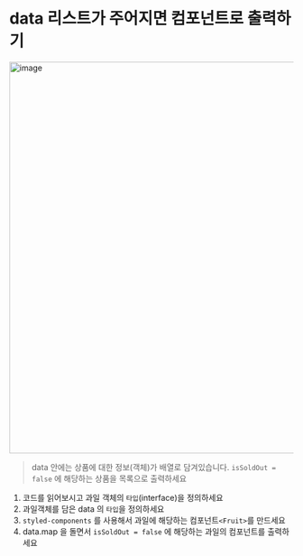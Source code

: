 # data 리스트가 주어지면 컴포넌트로 출력하기
<img width="694" alt="image" src="https://user-images.githubusercontent.com/54179672/212092277-ab4576ce-0f34-4e37-9716-9d6c6038896a.png">

> data 안에는 상품에 대한 정보(객체)가 배열로 담겨있습니다.
> `isSoldOut = false` 에 해당하는 상품을 목록으로 출력하세요

1. 코드를 읽어보시고 과일 객체의 `타입`(interface)을 정의하세요
2. 과일객체를 담은 data 의 `타입`을 정의하세요
3. `styled-components` 를 사용해서 과일에 해당하는 컴포넌트`<Fruit>`를 만드세요
4. data.map 을 돌면서 `isSoldOut = false` 에 해당하는 과일의 컴포넌트를 출력하세요
